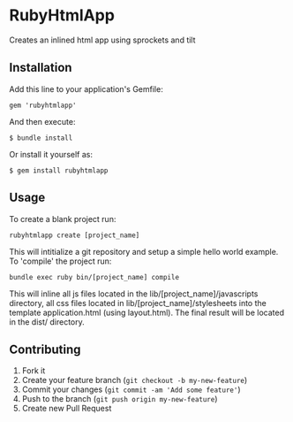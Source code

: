 # RubyHtmlApp

Creates an inlined html app using sprockets and tilt

## Installation

Add this line to your application's Gemfile:

    gem 'rubyhtmlapp'

And then execute:

    $ bundle install

Or install it yourself as:

    $ gem install rubyhtmlapp

## Usage

To create a blank project run:

    rubyhtmlapp create [project_name]
    
This will intitialize a git repository and setup a simple hello world example.  To 'compile' the project run:

    bundle exec ruby bin/[project_name] compile
    
This will inline all js files located in the lib/[project_name]/javascripts directory, all css files located in lib/[project_name]/stylesheets into the template application.html (using layout.html). The final result will be located in the dist/ directory.

## Contributing

1. Fork it
2. Create your feature branch (`git checkout -b my-new-feature`)
3. Commit your changes (`git commit -am 'Add some feature'`)
4. Push to the branch (`git push origin my-new-feature`)
5. Create new Pull Request
